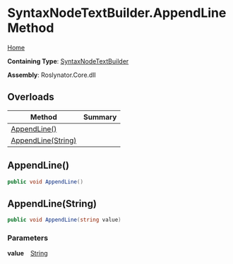 # SyntaxNodeTextBuilder\.AppendLine Method

[Home](../../../../README.md)

**Containing Type**: [SyntaxNodeTextBuilder](../README.md)

**Assembly**: Roslynator\.Core\.dll

## Overloads

| Method | Summary |
| ------ | ------- |
| [AppendLine()](#3675764689) | |
| [AppendLine(String)](#4020333036) | |

<a id="3675764689"></a>

## AppendLine\(\) 

```csharp
public void AppendLine()
```

<a id="4020333036"></a>

## AppendLine\(String\) 

```csharp
public void AppendLine(string value)
```

### Parameters

**value** &ensp; [String](https://docs.microsoft.com/en-us/dotnet/api/system.string)
